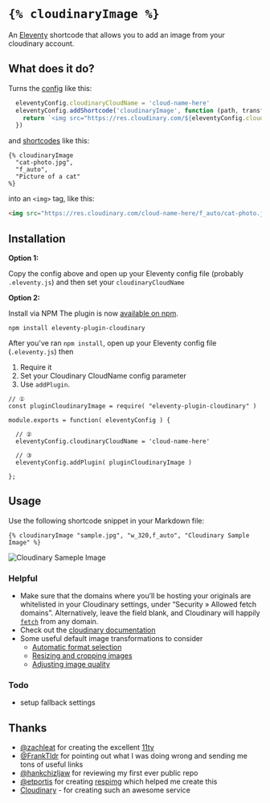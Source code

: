 # `{% cloudinaryImage %}`

An [Eleventy](https://www.11ty.dev/) shortcode that allows you to add an image from your cloudinary account.

## What does it do?
Turns the [config](https://www.11ty.io/docs/config/) like this:

```javascript
  eleventyConfig.cloudinaryCloudName = 'cloud-name-here'
  eleventyConfig.addShortcode('cloudinaryImage', function (path, transforms, alt) {
    return `<img src="https://res.cloudinary.com/${eleventyConfig.cloudinaryCloudName}/${transforms}/${path}" alt="${alt}">`
  })
```

and [shortcodes](https://www.11ty.io/docs/shortcodes/) like this:

```nunjucks
{% cloudinaryImage
  "cat-photo.jpg",
  "f_auto",
  "Picture of a cat"
%}
```

into an `<img>` tag, like this:

```html
<img src="https://res.cloudinary.com/cloud-name-here/f_auto/cat-photo.jpg" alt="Picture of a cat">
```

## Installation

**Option 1:**

Copy the config above and open up your Eleventy config file (probably `.eleventy.js`) and then set your `cloudinaryCloudName`

**Option 2:**

Install via NPM
The plugin is now [available on npm](https://www.npmjs.com/package/eleventy-plugin-cloudinary).

```
npm install eleventy-plugin-cloudinary
```

After you've ran `npm install`, open up your Eleventy config file (`.eleventy.js`) then

1. Require it
2. Set your Cloudinary CloudName config parameter
3. Use `addPlugin`.

```
// ①
const pluginCloudinaryImage = require( "eleventy-plugin-cloudinary" )

module.exports = function( eleventyConfig ) {

  // ②
  eleventyConfig.cloudinaryCloudName = 'cloud-name-here'

  // ③
  eleventyConfig.addPlugin( pluginCloudinaryImage )

};
````

## Usage

Use the following shortcode snippet in your Markdown file:

`{% cloudinaryImage "sample.jpg", "w_320,f_auto", "Cloudinary Sample Image" %}`

<img src="https://res.cloudinary.com/demo/image/upload/w_300,h_200,c_crop/sample.jpg" alt="Cloudinary Sameple Image">

### Helpful
- Make sure that the domains where you’ll be hosting your originals are whitelisted in your Cloudinary settings, under “Security » Allowed fetch domains”. Alternatively, leave the field blank, and Cloudinary will happily [`fetch`](https://cloudinary.com/documentation/fetch_remote_images#remote_image_fetch_url) from any domain.
- Check out the [cloudinary documentation](https://cloudinary.com/documentation)
- Some useful default image transformations to consider
  - [Automatic format selection](https://cloudinary.com/documentation/image_transformations#automatic_format_selection)
  - [Resizing and cropping images](https://cloudinary.com/documentation/image_transformations#resizing_and_cropping_images)
  - [Adjusting image quality](https://cloudinary.com/documentation/image_transformations#adjusting_image_quality)

### Todo
- setup fallback settings

## Thanks
- [@zachleat](https://twitter.com/zachleat) for creating the excellent [11ty](https://www.11ty.dev/)
- [@FrankTldr](https://twitter.com/FrankTldr) for pointing out what I was doing wrong and sending me tons of useful links
- [@hankchizljaw](https://twitter.com/hankchizljaw) for reviewing my first ever public repo
- [@etportis](https://twitter.com/etportis) for creating [respimg](https://github.com/eeeps/eleventy-respimg) which helped me create this
- [Cloudinary](https://cloudinary.com) - for creating such an awesome service
